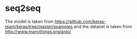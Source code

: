# seq2seq

The model is taken from https://github.com/keras-team/keras/tree/master/examples and the dataset is taken from http://www.manythings.org/anki/
